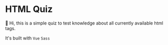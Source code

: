 # HTML Quiz

 👋 Hi, this is a simple quiz to test knowledge about all currently available html tags.
 
 It's built with `Vue` `Sass`
 

